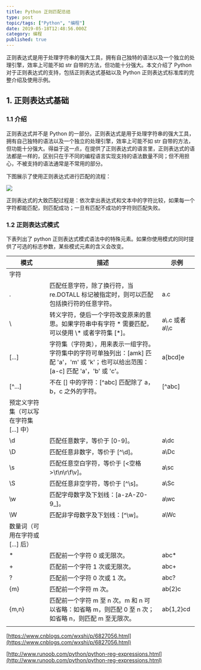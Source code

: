 ```yaml
---
title: Python 正则匹配总结
type: post
topic/tags: ["Python", "编程"]
date: 2019-05-18T12:48:56.000Z
category: 编程
published: true
---
```


正则表达式是用于处理字符串的强大工具，拥有自己独特的语法以及一个独立的处理引擎，效率上可能不如 str 自带的方法，但功能十分强大。本文介绍了 Python 对于正则表达式的支持，包括正则表达式基础以及 Python 正则表达式标准库的完整介绍及使用示例。


## 1. 正则表达式基础


### 1.1 介绍

正则表达式并不是 Python 的一部分。正则表达式是用于处理字符串的强大工具，拥有自己独特的语法以及一个独立的处理引擎，效率上可能不如 str 自带的方法，但功能十分强大。得益于这一点，在提供了正则表达式的语言里，正则表达式的语法都是一样的，区别只在于不同的编程语言实现支持的语法数量不同；但不用担心，不被支持的语法通常是不常用的部分。

下图展示了使用正则表达式进行匹配的流程：

![](https://note.bioitee.com/yuque/0/2019/png/126032/1558183748458-b30abed3-8df3-4b3a-af8a-6384f7ee1b22.png#align=left&display=inline&height=177&originHeight=177&originWidth=431&size=0&status=done&width=431)

正则表达式的大致匹配过程是：依次拿出表达式和文本中的字符比较，如果每一个字符都能匹配，则匹配成功；一旦有匹配不成功的字符则匹配失败。


### 1.2 正则表达式模式

下表列出了 python 正则表达式模式语法中的特殊元素。如果你使用模式的同时提供了可选的标志参数，某些模式元素的含义会改变。

| 模式 | 描述 | 示例 |
| --- | --- | --- |
| 字符 |  |  |
| . | 匹配任意字符，除了换行符，当 re.DOTALL 标记被指定时，则可以匹配包括换行符的任意字符。 | a.c |
| \\ | 转义字符，使后一个字符改变原来的意思。如果字符串中有字符 * 需要匹配，可以使用 \\* 或者字符集 [*]。 | a\\.c 或者 a\\\\c |
| [...] | 字符集（字符类），用来表示一组字符。字符集中的字符可单独列出：[amk] 匹配 'a'，'m' 或 'k'；也可以给出范围：[a-c] 匹配 'a'，'b' 或 'c'。 | a[bcd]e |
| [^...] | 不在 [] 中的字符：[^abc] 匹配除了 a，b，c 之外的字符。 | [^abc] |
| 预定义字符集（可以写在字符集 [...] 中） |  |  |
| \\d | 匹配任意数字，等价于 [0-9]。 | a\\dc |
| \\D | 匹配任意非数字，等价于 [^\\d]。 | a\\Dc |
| \\s | 匹配任意空白字符，等价于 [<空格>\\t\\n\\r\\f\\v]。 | a\\sc |
| \\S | 匹配任意非空字符，等价于 [^\\s]。 | a\\Sc |
| \\w | 匹配字母数字及下划线：[a-zA-Z0-9_]。 | a\\wc |
| \\W | 匹配非字母数字及下划线：[^\\w]。 | a\\Wc |
| 数量词（可用在字符或 [...] 后） |  |  |
| * | 匹配前一个字符 0 或无限次。 | abc* |
| + | 匹配前一个字符 1 次或无限次。 | abc+ |
| ? | 匹配前一个字符 0 次或 1 次。 | abc? |
| {m} | 匹配前一个字符 m 次。 | ab{2}c |
| {m,n} | 匹配前一个字符 m 至 n 次。m 和 n 可以省略：如省略 m，则匹配 0 至 n 次；如省略 n，则匹配 m 至无限次。 | ab{1,2}cd |
|  |  |  |


[https://www.cnblogs.com/wxshi/p/6827056.html](https://www.cnblogs.com/wxshi/p/6827056.html)

[http://www.runoob.com/python/python-reg-expressions.html](http://www.runoob.com/python/python-reg-expressions.html)
